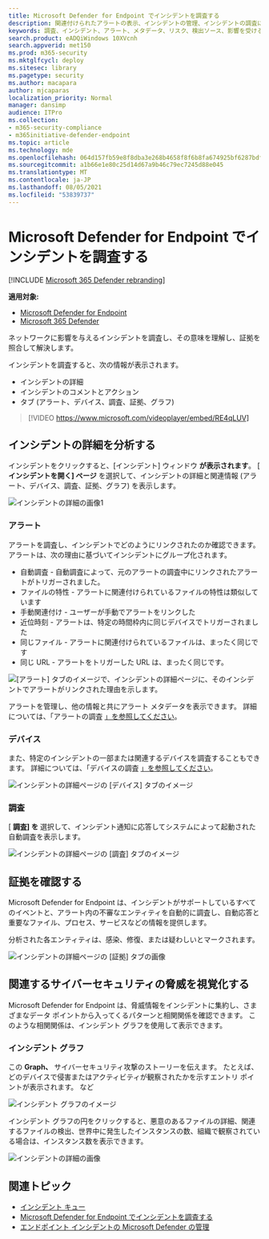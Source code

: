 ```yaml
---
title: Microsoft Defender for Endpoint でインシデントを調査する
description: 関連付けられたアラートの表示、インシデントの管理、インシデントの調査に役立つアラート メタデータの表示
keywords: 調査、インシデント、アラート、メタデータ、リスク、検出ソース、影響を受けるデバイス、パターン、相関関係
search.product: eADQiWindows 10XVcnh
search.appverid: met150
ms.prod: m365-security
ms.mktglfcycl: deploy
ms.sitesec: library
ms.pagetype: security
ms.author: macapara
author: mjcaparas
localization_priority: Normal
manager: dansimp
audience: ITPro
ms.collection:
- m365-security-compliance
- m365initiative-defender-endpoint
ms.topic: article
ms.technology: mde
ms.openlocfilehash: 064d157fb59e8f8dba3e268b4658f8f6b8fa674925bf6287bdf10eea39a441bd
ms.sourcegitcommit: a1b66e1e80c25d14d67a9b46c79ec7245d88e045
ms.translationtype: MT
ms.contentlocale: ja-JP
ms.lasthandoff: 08/05/2021
ms.locfileid: "53839737"
---
```

# <a name="investigate-incidents-in-microsoft-defender-for-endpoint"></a>Microsoft Defender for Endpoint でインシデントを調査する

[!INCLUDE [Microsoft 365 Defender rebranding](../../includes/microsoft-defender.md)]

**適用対象:**
- [Microsoft Defender for Endpoint](https://go.microsoft.com/fwlink/p/?linkid=2154037)
- [Microsoft 365 Defender](https://go.microsoft.com/fwlink/?linkid=2118804)


ネットワークに影響を与えるインシデントを調査し、その意味を理解し、証拠を照合して解決します。

インシデントを調査すると、次の情報が表示されます。

- インシデントの詳細
- インシデントのコメントとアクション
- タブ (アラート、デバイス、調査、証拠、グラフ)

> [!VIDEO https://www.microsoft.com/videoplayer/embed/RE4qLUV]

## <a name="analyze-incident-details"></a>インシデントの詳細を分析する

インシデントをクリックすると、[インシデント] ウィンドウ **が表示されます**。 [ **インシデントを開く] ページ** を選択して、インシデントの詳細と関連情報 (アラート、デバイス、調査、証拠、グラフ) を表示します。

![インシデントの詳細の画像1](images/atp-incident-details.png)

### <a name="alerts"></a>アラート

アラートを調査し、インシデントでどのようにリンクされたのか確認できます。 アラートは、次の理由に基づいてインシデントにグループ化されます。

- 自動調査 - 自動調査によって、元のアラートの調査中にリンクされたアラートがトリガーされました。
- ファイルの特性 - アラートに関連付けられているファイルの特性は類似しています
- 手動関連付け - ユーザーが手動でアラートをリンクした
- 近位時刻 - アラートは、特定の時間枠内に同じデバイスでトリガーされました
- 同じファイル - アラートに関連付けられているファイルは、まったく同じです
- 同じ URL - アラートをトリガーした URL は、まったく同じです。

![[アラート] タブのイメージで、インシデントの詳細ページに、そのインシデントでアラートがリンクされた理由を示します。](images/atp-incidents-alerts-reason.png)

アラートを管理し、他の情報と共にアラート メタデータを表示できます。 詳細については、「アラートの調査 [」を参照してください](investigate-alerts.md)。

### <a name="devices"></a>デバイス

また、特定のインシデントの一部または関連するデバイスを調査することもできます。 詳細については、「デバイスの調査 [」を参照してください](investigate-machines.md)。

![インシデントの詳細ページの [デバイス] タブのイメージ](images/atp-incident-device-tab.png)

### <a name="investigations"></a>調査

[ **調査] を** 選択して、インシデント通知に応答してシステムによって起動された自動調査を表示します。

![インシデントの詳細ページの [調査] タブのイメージ](images/atp-incident-investigations-tab.png)

## <a name="going-through-the-evidence"></a>証拠を確認する

Microsoft Defender for Endpoint は、インシデントがサポートしているすべてのイベントと、アラート内の不審なエンティティを自動的に調査し、自動応答と重要なファイル、プロセス、サービスなどの情報を提供します。

分析された各エンティティは、感染、修復、または疑わしいとマークされます。

![インシデントの詳細ページの [証拠] タブの画像](images/atp-incident-evidence-tab.png)

## <a name="visualizing-associated-cybersecurity-threats"></a>関連するサイバーセキュリティの脅威を視覚化する

Microsoft Defender for Endpoint は、脅威情報をインシデントに集約し、さまざまなデータ ポイントから入ってくるパターンと相関関係を確認できます。 このような相関関係は、インシデント グラフを使用して表示できます。

### <a name="incident-graph"></a>インシデント グラフ

この **Graph、** サイバーセキュリティ攻撃のストーリーを伝えます。 たとえば、どのデバイスで侵害またはアクティビティが観察されたかを示すエントリ ポイントが表示されます。 など

![インシデント グラフのイメージ](images/atp-incident-graph-tab.png)

インシデント グラフの円をクリックすると、悪意のあるファイルの詳細、関連するファイルの検出、世界中に発生したインスタンスの数、組織で観察されている場合は、インスタンス数を表示できます。

![インシデントの詳細の画像](images/atp-incident-graph-details.png)

## <a name="related-topics"></a>関連トピック

- [インシデント キュー](/microsoft-365/security/defender-endpoint/view-incidents-queue)
- [Microsoft Defender for Endpoint でインシデントを調査する](/microsoft-365/security/defender-endpoint/investigate-incidents)
- [エンドポイント インシデントの Microsoft Defender の管理](/microsoft-365/security/defender-endpoint/manage-incidents)
